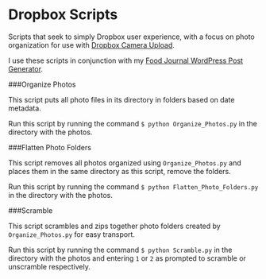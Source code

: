 Dropbox Scripts
===============

Scripts that seek to simply Dropbox user experience, with a focus on photo organization for 
use with [Dropbox Camera Upload][1].

I use these scripts in conjunction with my [Food Journal WordPress Post Generator][2].

###Organize Photos

This script puts all photo files in its directory in folders based on date metadata.

Run this script by running the command `$ python Organize_Photos.py` in the directory with 
the photos.

###Flatten Photo Folders

This script removes all photos organized using `Organize_Photos.py` and places them in the
same directory as this script, remove the folders.

Run this script by running the command `$ python Flatten_Photo_Folders.py` in the directory with 
the photos.

###Scramble

This script scrambles and zips together photo folders created by `Organize_Photos.py` for easy
transport.

Run this script by running the command `$ python Scramble.py` in the directory with 
the photos and entering `1` or `2` as prompted to scramble or unscramble respectively.


[1]: https://www.dropbox.com/help/289/en
[2]: https://github.com/danrschlosser/FoodJournal/
